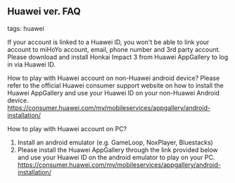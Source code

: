## Huawei ver. FAQ
tags: huawei

If your account is linked to a Huawei ID, you won't be able to link your account to miHoYo account, email, phone number and 3rd party account. Please download and install Honkai Impact 3 from Huawei AppGallery to log in via Huawei ID.

How to play with Huawei account on non-Huawei android device?
Please refer to the official Huawei consumer support website on how to install the Huawei AppGallery and use your Huawei ID on your non-Huawei Android device.
https://consumer.huawei.com/my/mobileservices/appgallery/android-installation/

How to play with Huawei account on PC?
1. Install an android emulator (e.g. GameLoop, NoxPlayer, Bluestacks)
2. Please install the Huawei AppGallery through the link provided below and use your Huawei ID on the android emulator to play on your PC.
https://consumer.huawei.com/my/mobileservices/appgallery/android-installation/